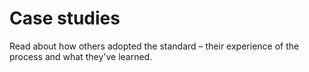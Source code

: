 # Case studies

Read about how others adopted the standard – their experience of the process and what they've learned. 